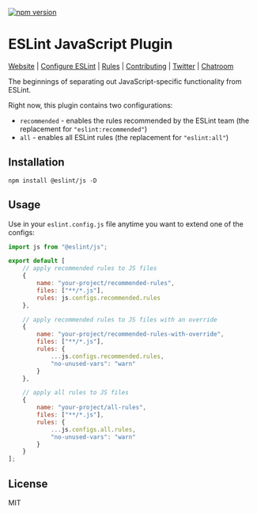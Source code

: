 [![npm version](https://img.shields.io/npm/v/@eslint/js.svg)](https://www.npmjs.com/package/@eslint/js)

# ESLint JavaScript Plugin

[Website](https://eslint.org) | [Configure ESLint](https://eslint.org/docs/latest/use/configure) | [Rules](https://eslint.org/docs/rules/) | [Contributing](https://eslint.org/docs/latest/contribute) | [Twitter](https://twitter.com/geteslint) | [Chatroom](https://eslint.org/chat)

The beginnings of separating out JavaScript-specific functionality from ESLint.

Right now, this plugin contains two configurations:

- `recommended` - enables the rules recommended by the ESLint team (the replacement for `"eslint:recommended"`)
- `all` - enables all ESLint rules (the replacement for `"eslint:all"`)

## Installation

```shell
npm install @eslint/js -D
```

## Usage

Use in your `eslint.config.js` file anytime you want to extend one of the configs:

```js
import js from "@eslint/js";

export default [
    // apply recommended rules to JS files
    {
        name: "your-project/recommended-rules",
        files: ["**/*.js"],
        rules: js.configs.recommended.rules
    },

    // apply recommended rules to JS files with an override
    {
        name: "your-project/recommended-rules-with-override",
        files: ["**/*.js"],
        rules: {
            ...js.configs.recommended.rules,
            "no-unused-vars": "warn"
        }
    },

    // apply all rules to JS files
    {
        name: "your-project/all-rules",
        files: ["**/*.js"],
        rules: {
            ...js.configs.all.rules,
            "no-unused-vars": "warn"
        }
    }
];
```

## License

MIT
